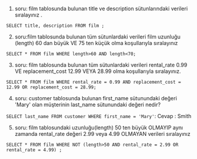 
1. soru: film tablosunda bulunan title ve description sütunlarındaki verileri sıralayınız .

``SELECT title, description FROM film ;``

2. soru:film tablosunda bulunan tüm sütunlardaki verileri film uzunluğu (length) 60 dan büyük VE 75 ten küçük olma koşullarıyla sıralayınız

``SELECT * FROM film WHERE length>60 AND length<70;``

3. soru: film tablosunda bulunan tüm sütunlardaki verileri rental_rate 0.99 VE replacement_cost 12.99 VEYA 28.99 olma koşullarıyla sıralayınız.

``SELECT * FROM film WHERE rental_rate = 0.99 AND replacement_cost = 12.99 OR replacement_cost = 28.99;``

4. soru: customer tablosunda bulunan first_name sütunundaki değeri 'Mary' olan müşterinin last_name sütunundaki değeri nedir?

``SELECT last_name FROM customer WHERE first_name = 'Mary'``:  Cevap : Smith

5. soru: film tablosundaki uzunluğu(length) 50 ten büyük OLMAYIP aynı zamanda rental_rate değeri 2.99 veya 4.99 OLMAYAN verileri sıralayınız

``SELECT * FROM film WHERE NOT (length>50 AND rental_rate = 2.99 OR rental_rate = 4.99) ;``
